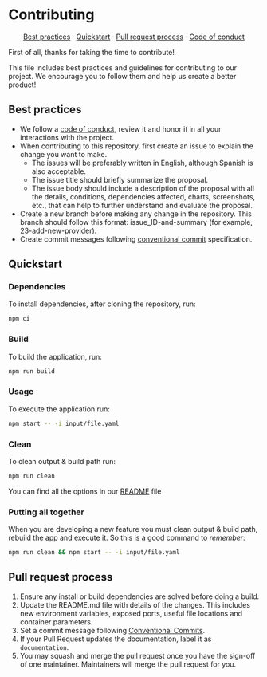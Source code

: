 # Contributing

<p align="center">
<a href="#best-practices">Best practices</a> ·
<a href="#quickstart">Quickstart</a> ·
<a href="#pull-request-process">Pull request process</a> ·
<a href="#code-of-conduct">Code of conduct</a>
</p>

First of all, thanks for taking the time to contribute!

This file includes best practices and guidelines for contributing to our
project. We encourage you to follow them and help us create a better product!

## Best practices

- We follow a [code of conduct](#code-of-conduct), review it and honor it in all
  your interactions with the project.
- When contributing to this repository, first create an issue to explain the
  change you want to make.
  - The issues will be preferably written in English, although Spanish is
    also acceptable.
  - The issue title should briefly summarize the proposal.
  - The issue body should include a description of the proposal with all the
    details, conditions, dependencies affected, charts, screenshots, etc.,
    that can help to further understand and evaluate the proposal.
- Create a new branch before making any change in the repository. This branch
  should follow this format: issue_ID-and-summary (for example,
  23-add-new-provider).
- Create commit messages following [conventional commit](https://conventionalcommits.org) specification.

## Quickstart

### Dependencies

To install dependencies, after cloning the repository, run:

```bash
npm ci
```

### Build

To build the application, run:

```bash
npm run build
```

### Usage

To execute the application run:

```bash
npm start -- -i input/file.yaml
```

### Clean

To clean output & build path run:

```bash
npm run clean
```

You can find all the options in our [README](./README.md) file

### Putting all together

When you are developing a new feature you must clean output & build path, rebuild the app and execute it. So this is a good command to _remember_:

```bash
npm run clean && npm start -- -i input/file.yaml
```

## Pull request process

1. Ensure any install or build dependencies are solved before doing a build.
1. Update the README.md file with details of the changes. This includes new
   environment variables, exposed ports, useful file locations and container
   parameters.
1. Set a commit message following [Conventional Commits](https://www.conventionalcommits.org/).
1. If your Pull Request updates the documentation, label it as `documentation`.
1. You may squash and merge the pull request once you have the sign-off of one
   maintainer. Maintainers will merge the pull request for you.
